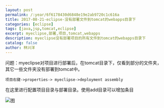 ```yaml
---
layout: post
permalink: /:year/6f6178430d6848e19e2ab9720c1c616a
title: 2017-08-21-eclipse-没有部署文件到tomcat的webapps目录下
categories: [eclipse]
tags: [java,jsp,tomcat,eclipse]
excerpt: myeclipse,部署,项目,tomcat,webapps
description: myeclipse没有部署项目的所有文件到tomcat的webapps目录下
catalog: false
author: 林兴洋
---
```


问题：myeclipse对项目进行部署后，在tomcat目录下，仅看到部分的文件夹，其它一些文件夹没有部署到tomcat中。

```
项目右键->properties-> myeclipse->deployment assembly 
```

在这里进行配置项目目录与部署目录。使用add目录可以增加条目

![图](http://image.linxingyang.net/image/E-eclipse/image/2017-08-21/01.png)
